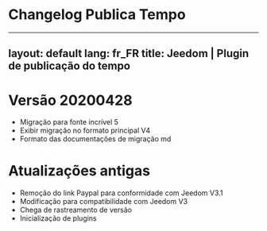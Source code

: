# Changelog Publica Tempo

---
layout: default
lang: fr_FR
title: Jeedom | Plugin de publicação do tempo
---

# Versão 20200428
- Migração para fonte incrível 5
- Exibir migração no formato principal V4
- Formato das documentações de migração md

# Atualizações antigas
- Remoção do link Paypal para conformidade com Jeedom V3.1
- Modificação para compatibilidade com Jeedom V3
- Chega de rastreamento de versão
- Inicialização de plugins